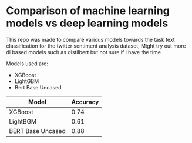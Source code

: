 # Comparison of machine learning models vs deep learning models
This repo was made to compare various models towards the task text classification for the twitter sentiment analysis dataset,
Might try out more dl based models such as distilbert but not sure if i have the time

Models used are:
- XGBoost
- LightGBM
- Bert Base Uncased

| Model             | Accuracy |
|-------------------|----------|
| XGBoost           | 0.74     |
| LightBGM          | 0.61     |
| BERT Base Uncased | 0.88     |